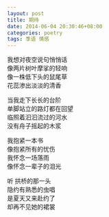 ```yaml
---
layout: post
title: 期待
date: 2014-06-04 20:30:46+08:00
categories: poetry
tags: 季语 情感
---
```


我想对夜空说句悄悄话  
像两片树叶摩挲的轻响  
像一株低下头的鼠尾草  
花蕊渗出淡淡的清香  

当我走下长长的台阶  
单脚站立的路灯都在回望  
临照着汩汩流过的河水  
没有舟子摇起的木浆  

我抱紧一本书  
像抱紧所有的忧伤  
我怀念一场落雨  
像怀念一辈子的泪光  

听  拱桥的那一头  
隐约有熟悉的虫唱  
是夏天又来赴约了  
却再不见她的裙裳  
